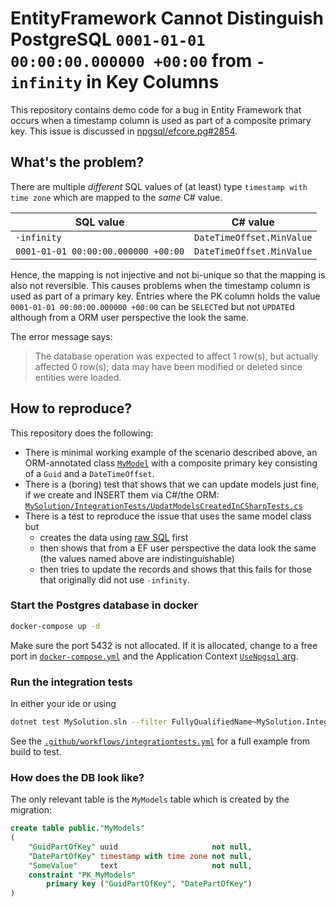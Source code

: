 # EntityFramework Cannot Distinguish PostgreSQL `0001-01-01 00:00:00.000000 +00:00` from `-infinity` in Key Columns

This repository contains demo code for a bug in Entity Framework that occurs when a timestamp column is used as part of a composite primary key.
This issue is discussed in [npgsql/efcore.pg#2854](https://github.com/npgsql/efcore.pg/issues/2854).

## What's the problem?

There are multiple _different_ SQL values of (at least) type `timestamp with time zone` which are mapped to the _same_ C# value.

| SQL value                           | C# value                  |
| ----------------------------------- | ------------------------- |
| `-infinity`                         | `DateTimeOffset.MinValue` |
| `0001-01-01 00:00:00.000000 +00:00` | `DateTimeOffset.MinValue` |

Hence, the mapping is not injective and not bi-unique so that the mapping is also not reversible.
This causes problems when the timestamp column is used as part of a primary key.
Entries where the PK column holds the value `0001-01-01 00:00:00.000000 +00:00` can be `SELECT`ed but not `UPDATE`d although from a ORM user perspective the look the same.

The error message says:

> The database operation was expected to affect 1 row(s), but actually affected 0 row(s); data may have been modified or deleted since entities were loaded.

## How to reproduce?

This repository does the following:

- There is minimal working example of the scenario described above, an ORM-annotated class [`MyModel`](MySolution/DataModelAndMigration/MyModel.cs) with a composite primary key consisting of a `Guid` and a `DateTimeOffset`.
- There is a (boring) test that shows that we can update models just fine, if we create and INSERT them via C#/the ORM: [`MySolution/IntegrationTests/UpdatModelsCreatedInCSharpTests.cs`](MySolution/IntegrationTests/UpdateModelsCreatedInCSharpTests.cs)
- There is a test to reproduce the issue that uses the same model class but
  - creates the data using [raw SQL](MySolution/IntegrationTests/upsert_example_data.sql) first
  - then shows that from a EF user perspective the data look the same (the values named above are indistinguishable)
  - then tries to update the records and shows that this fails for those that originally did not use `-infinity`.

### Start the Postgres database in docker

```bash
docker-compose up -d
```

Make sure the port 5432 is not allocated.
If it is allocated, change to a free port in [`docker-compose.yml`](docker-compose.yml) and the Application
Context [`UseNpgsql` arg](MySolution/DataModelAndMigration/ApplicationContext.cs#L16).

### Run the integration tests

In either your ide or using

```bash
dotnet test MySolution.sln --filter FullyQualifiedName~MySolution.IntegrationTests
```

See the [`.github/workflows/integrationtests.yml`](.github/workflows/integrationtests.yml) for a full example from build to test.

### How does the DB look like?

The only relevant table is the `MyModels` table which is created by the migration:

```sql
create table public."MyModels"
(
    "GuidPartOfKey" uuid                     not null,
    "DatePartOfKey" timestamp with time zone not null,
    "SomeValue"     text                     not null,
    constraint "PK_MyModels"
        primary key ("GuidPartOfKey", "DatePartOfKey")
)
```
